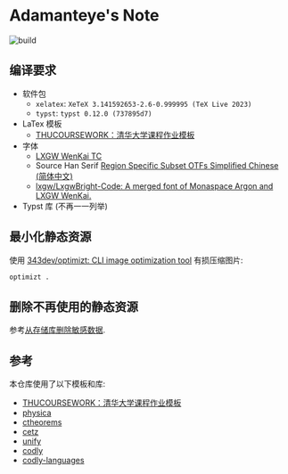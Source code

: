 # Adamanteye's Note

![build](https://github.com/adamanteye/note/actions/workflows/build.yml/badge.svg)

## 编译要求

- 软件包
  - `xelatex`: `XeTeX 3.141592653-2.6-0.999995 (TeX Live 2023)`
  - `typst`: `typst 0.12.0 (737895d7)`
- LaTex 模板
  - [THUCOURSEWORK：清华大学课程作业模板](https://github.com/zhaofeng-shu33/THU-coursework-template)
- 字体
  - [LXGW WenKai TC](https://github.com/lxgw/LxgwWenkaiTC)
  - Source Han Serif [Region Specific Subset OTFs Simplified Chinese (简体中文)](https://github.com/adobe-fonts/source-han-serif/releases/tag/2.002R)
  - [lxgw/LxgwBright-Code: A merged font of Monaspace Argon and LXGW WenKai.](https://github.com/lxgw/LxgwBright-Code)
- Typst 库 (不再一一列举)

## 最小化静态资源

使用 [343dev/optimizt: CLI image optimization tool](https://github.com/343dev/optimizt) 有损压缩图片:

```sh
optimizt .
```

## 删除不再使用的静态资源

参考[从存储库删除敏感数据](https://docs.github.com/en/authentication/keeping-your-account-and-data-secure/removing-sensitive-data-from-a-repository).

## 参考

本仓库使用了以下模板和库:

- [THUCOURSEWORK：清华大学课程作业模板](https://github.com/zhaofeng-shu33/THU-coursework-template)
- [physica](https://github.com/Leedehai/typst-physics)
- [ctheorems](https://github.com/sahasatvik/typst-theorems)
- [cetz](https://github.com/cetz-package/cetz)
- [unify](https://github.com/ChHecker/unify)
- [codly](https://github.com/Dherse/codly)
- [codly-languages](https://github.com/swaits/typst-collection)
